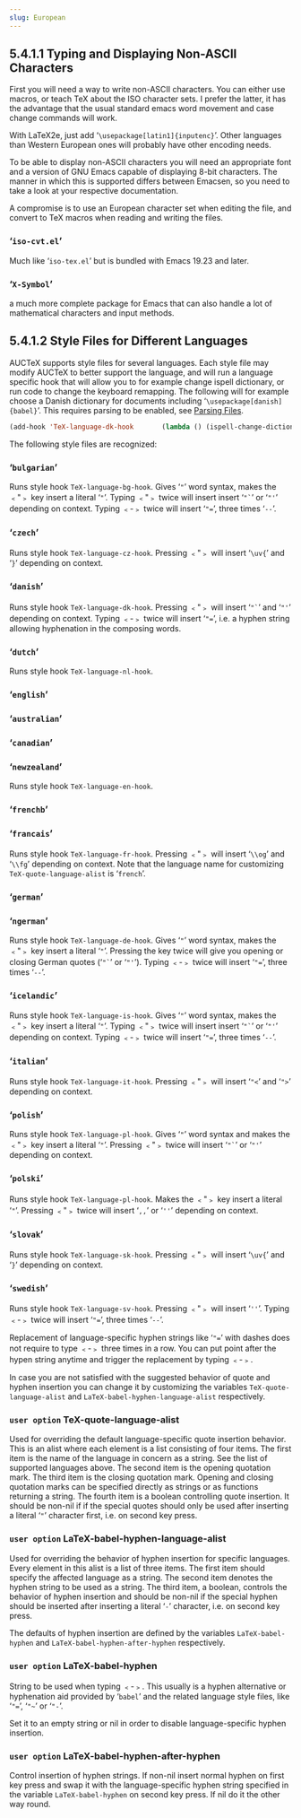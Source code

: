 ```yaml
---
slug: European
---
```


## 5.4.1.1 Typing and Displaying Non-ASCII Characters

First you will need a way to write non-ASCII characters. You can either use macros, or teach TeX about the ISO character sets. I prefer the latter, it has the advantage that the usual standard emacs word movement and case change commands will work.

With LaTeX2e, just add ‘`\usepackage[latin1]{inputenc}`’. Other languages than Western European ones will probably have other encoding needs.

To be able to display non-ASCII characters you will need an appropriate font and a version of GNU Emacs capable of displaying 8-bit characters. The manner in which this is supported differs between Emacsen, so you need to take a look at your respective documentation.

A compromise is to use an European character set when editing the file, and convert to TeX macros when reading and writing the files.

### ‘`iso-cvt.el`’

Much like ‘`iso-tex.el`’ but is bundled with Emacs 19.23 and later.

### ‘`X-Symbol`’

a much more complete package for Emacs that can also handle a lot of mathematical characters and input methods.
## 5.4.1.2 Style Files for Different Languages

AUCTeX supports style files for several languages. Each style file may modify AUCTeX to better support the language, and will run a language specific hook that will allow you to for example change ispell dictionary, or run code to change the keyboard remapping. The following will for example choose a Danish dictionary for documents including ‘`\usepackage[danish]{babel}`’. This requires parsing to be enabled, see [Parsing Files](Parsing-Files).

```lisp
(add-hook 'TeX-language-dk-hook 	  (lambda () (ispell-change-dictionary "danish"))) 
```

The following style files are recognized:

### ‘`bulgarian`’

Runs style hook `TeX-language-bg-hook`. Gives ‘`"`’ word syntax, makes the ﹤"﹥ key insert a literal ‘`"`’. Typing ﹤"﹥ twice will insert insert ‘`` "` ``’ or ‘`"'`’ depending on context. Typing ﹤-﹥ twice will insert ‘`"=`’, three times ‘`--`’.

### ‘`czech`’

Runs style hook `TeX-language-cz-hook`. Pressing ﹤"﹥ will insert ‘`\uv{`’ and ‘`}`’ depending on context.

### ‘`danish`’

Runs style hook `TeX-language-dk-hook`. Pressing ﹤"﹥ will insert ‘`` "` ``’ and ‘`"'`’ depending on context. Typing ﹤-﹥ twice will insert ‘`"=`’, i.e. a hyphen string allowing hyphenation in the composing words.

### ‘`dutch`’

Runs style hook `TeX-language-nl-hook`.

### ‘`english`’

### ‘`australian`’

### ‘`canadian`’

### ‘`newzealand`’

Runs style hook `TeX-language-en-hook`.

### ‘`frenchb`’

### ‘`francais`’

Runs style hook `TeX-language-fr-hook`. Pressing ﹤"﹥ will insert ‘`\\og`’ and ‘`\\fg`’ depending on context. Note that the language name for customizing `TeX-quote-language-alist` is ‘`french`’.

### ‘`german`’

### ‘`ngerman`’

Runs style hook `TeX-language-de-hook`. Gives ‘`"`’ word syntax, makes the ﹤"﹥ key insert a literal ‘`"`’. Pressing the key twice will give you opening or closing German quotes (‘`` "` ``’ or ‘`"'`’). Typing ﹤-﹥ twice will insert ‘`"=`’, three times ‘`--`’.

### ‘`icelandic`’

Runs style hook `TeX-language-is-hook`. Gives ‘`"`’ word syntax, makes the ﹤"﹥ key insert a literal ‘`"`’. Typing ﹤"﹥ twice will insert insert ‘`` "` ``’ or ‘`"'`’ depending on context. Typing ﹤-﹥ twice will insert ‘`"=`’, three times ‘`--`’.

### ‘`italian`’

Runs style hook `TeX-language-it-hook`. Pressing ﹤"﹥ will insert ‘`"<`’ and ‘`">`’ depending on context.

### ‘`polish`’

Runs style hook `TeX-language-pl-hook`. Gives ‘`"`’ word syntax and makes the ﹤"﹥ key insert a literal ‘`"`’. Pressing ﹤"﹥ twice will insert ‘`` "` ``’ or ‘`"'`’ depending on context.

### ‘`polski`’

Runs style hook `TeX-language-pl-hook`. Makes the ﹤"﹥ key insert a literal ‘`"`’. Pressing ﹤"﹥ twice will insert ‘`,,`’ or ‘`''`’ depending on context.

### ‘`slovak`’

Runs style hook `TeX-language-sk-hook`. Pressing ﹤"﹥ will insert ‘`\uv{`’ and ‘`}`’ depending on context.

### ‘`swedish`’

Runs style hook `TeX-language-sv-hook`. Pressing ﹤"﹥ will insert ‘`''`’. Typing ﹤-﹥ twice will insert ‘`"=`’, three times ‘`--`’.

Replacement of language-specific hyphen strings like ‘`"=`’ with dashes does not require to type ﹤-﹥ three times in a row. You can put point after the hypen string anytime and trigger the replacement by typing ﹤-﹥.

In case you are not satisfied with the suggested behavior of quote and hyphen insertion you can change it by customizing the variables `TeX-quote-language-alist` and `LaTeX-babel-hyphen-language-alist` respectively.

### <span className="tag useroption">`user option`</span> **TeX-quote-language-alist**

Used for overriding the default language-specific quote insertion behavior. This is an alist where each element is a list consisting of four items. The first item is the name of the language in concern as a string. See the list of supported languages above. The second item is the opening quotation mark. The third item is the closing quotation mark. Opening and closing quotation marks can be specified directly as strings or as functions returning a string. The fourth item is a boolean controlling quote insertion. It should be non-nil if if the special quotes should only be used after inserting a literal ‘`"`’ character first, i.e. on second key press.

### <span className="tag useroption">`user option`</span> **LaTeX-babel-hyphen-language-alist**

Used for overriding the behavior of hyphen insertion for specific languages. Every element in this alist is a list of three items. The first item should specify the affected language as a string. The second item denotes the hyphen string to be used as a string. The third item, a boolean, controls the behavior of hyphen insertion and should be non-nil if the special hyphen should be inserted after inserting a literal ‘`-`’ character, i.e. on second key press.

The defaults of hyphen insertion are defined by the variables `LaTeX-babel-hyphen` and `LaTeX-babel-hyphen-after-hyphen` respectively.

### <span className="tag useroption">`user option`</span> **LaTeX-babel-hyphen**

String to be used when typing ﹤-﹥. This usually is a hyphen alternative or hyphenation aid provided by ‘`babel`’ and the related language style files, like ‘`"=`’, ‘`"~`’ or ‘`"-`’.

Set it to an empty string or nil in order to disable language-specific hyphen insertion.

### <span className="tag useroption">`user option`</span> **LaTeX-babel-hyphen-after-hyphen**

Control insertion of hyphen strings. If non-nil insert normal hyphen on first key press and swap it with the language-specific hyphen string specified in the variable `LaTeX-babel-hyphen` on second key press. If nil do it the other way round.
